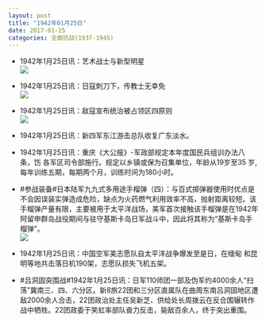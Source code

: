 ```yaml
---
layout: post
title: "1942年01月25日"
date: 2017-01-25
categories: 全面抗战(1937-1945)
---
```


<meta name="referrer" content="no-referrer" />

- 1942年1月25日讯：艺术战士与新型明星 <br/><img src="https://ww4.sinaimg.cn/large/aca367d8jw1fc383209agj20dq112n5t.jpg" />

- 1942年1月25日讯：日寇刺刀下，传教士无幸免 <br/><img src="https://ww4.sinaimg.cn/large/aca367d8jw1fc34lxyp6gj20lu0bkjtw.jpg" />

- 1942年1月25日讯：敌寇宣布统治被占领区四原则 <br/><img src="https://ww2.sinaimg.cn/large/aca367d8jw1fc314v60vyj20ae05tdge.jpg" />

- 1942年1月25日讯：新四军东江游击总队收复广东淡水。 

- 1942年1月25日讯：重庆《大公报》-军政部规定本年度国民兵组训办法八条，饬 各军区司令部施行。规定以乡镇或保为召集单位，年龄从19岁至35 岁,每年训练五期，每期两个月，训练时间为180小时。 

- #参战装备#日本陆军九九式多用途手榴弹（四）：与百式掷弹器使用时优点是不会因误装实弹造成危险，缺点为火药燃气利用效率不高，抛射距离较短。该手榴弹产量有限，主要被用于太平洋战场，美军首次接触该手榴弹是在1942年阿留申群岛战役期间与驻守基斯卡岛日军战斗中，因此将其称为“基斯卡岛手榴弹”。 <br/><img src="https://ww3.sinaimg.cn/large/aca367d8jw1fc2n9iyxquj20770padif.jpg" />

- 1942年1月25日讯：中国空军美志愿队自太平洋战争爆发至是日，在缅甸 和昆明等地共击落日机190架，志愿队损失飞机五架。 

- #吕洞固突围战#1942年1月25日讯：日军110师团一部及伪军约4000余人“扫荡”冀南三、四、六分区。新8旅22团和三分区直属队在曲周东南吕洞固地区遭敌2000余人合击，22团政治处主任吴新芝、供给处长周拨云在反合围辗转作战中牺牲。22团政委于笑虹率部队奋力反击，毙敌百余人，终于突出重围。 

